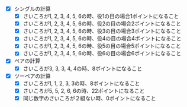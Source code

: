 - [x] シングルの計算
  - [x] さいころが1, 2, 3, 4, 5, 6の時、役1の目の場合1ポイントになること
  - [x] さいころが1, 2, 3, 4, 5, 6の時、役2の目の場合2ポイントになること
  - [x] さいころが1, 2, 3, 4, 5, 6の時、役3の目の場合3ポイントになること
  - [x] さいころが1, 2, 3, 4, 5, 6の時、役4の目の場合4ポイントになること
  - [x] さいころが1, 2, 3, 4, 5, 6の時、役5の目の場合5ポイントになること
  - [x] さいころが1, 2, 3, 4, 5, 6の時、役6の目の場合6ポイントになること
- [x] ペアの計算
  - [x] さいころが3, 3, 3, 4, 4の時、8ポイントになること
- [x] ツーペアの計算
  - [x] さいころが1, 1, 2, 3, 3の時、8ポイントになること
  - [x] さいころが5, 5, 2, 6, 6の時、22ポイントになること
  - [x] 同じ数字のさいころが２組ない時、0ポイントになること
